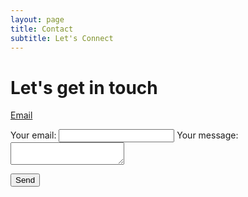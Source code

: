 ```yaml
---
layout: page
title: Contact
subtitle: Let's Connect
---
```


# Let's get in touch

[Email](mailto:justin@justlevy.com)

<form
  action="https://usebasin.com/f/e6ee63bac05ce"
  method="POST"
>
  <label>
    Your email:
    <input type="text" name="_replyto">
  </label>
  <label>
    Your message:
    <textarea name="message"></textarea>
  </label>

  <!-- your other form fields go here -->

  <button type="submit">Send</button>
</form>